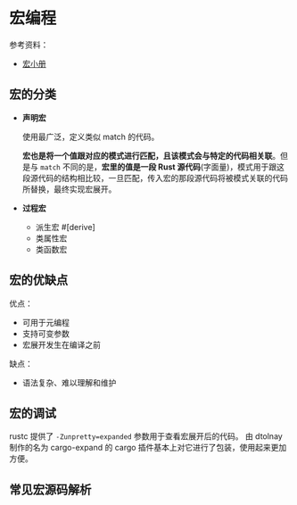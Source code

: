 # 宏编程

参考资料：
+ [宏小册](https://zjp-cn.github.io/tlborm/#/)

## 宏的分类

+ **声明宏**

  使用最广泛，定义类似 match 的代码。

  **宏也是将一个值跟对应的模式进行匹配，且该模式会与特定的代码相关联**。但是与 `match` 不同的是，**宏里的值是一段 Rust 源代码**(字面量)，模式用于跟这段源代码的结构相比较，一旦匹配，传入宏的那段源代码将被模式关联的代码所替换，最终实现宏展开。

+ **过程宏**

  + 派生宏 #[derive]
  + 类属性宏
  + 类函数宏

## 宏的优缺点

优点：

+ 可用于元编程
+ 支持可变参数
+ 宏展开发生在编译之前

缺点：

+ 语法复杂、难以理解和维护

## 宏的调试

rustc 提供了 `-Zunpretty=expanded` 参数用于查看宏展开后的代码。
由 dtolnay 制作的名为 cargo-expand 的 cargo 插件基本上对它进行了包装，使用起来更加方便。

## 常见宏源码解析

